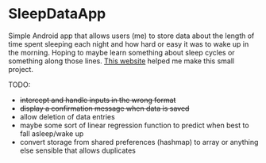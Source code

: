# SleepDataApp

Simple Android app that allows users (me) to store data about the length of time spent sleeping each night and how hard or easy it was to wake up in the morning. Hoping to maybe learn something about sleep cycles or something along those lines. [This website](https://examples.javacodegeeks.com/core-java/util/regex/matcher/validate-time-in-24-hours-format-with-java-regular-expression-example/) helped me make this small project.

TODO:
- ~~intercept and handle inputs in the wrong format~~
- ~~display a confirmation message when data is saved~~
- allow deletion of data entries
- maybe some sort of linear regression function to predict when best to fall asleep/wake up
- convert storage from shared preferences (hashmap) to array or anything else sensible that allows duplicates
